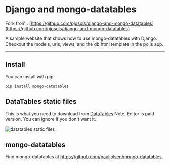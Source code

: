 # Django and mongo-datatables

Fork from : [https://github.com/pjosols/django-and-mongo-datatables](https://github.com/pjosols/django-and-mongo-datatables)

A sample website that shows how to use mongo-datatables with Django. Checkout the models, urls, views, and the db.html template in the polls app.

----

## Install

You can install with pip:

    pip install mongo-datatables

## DataTables static files

This is what you need to download from [DataTables](https://datatables.net/download/)  Note, Editor is paid version. You can ignore if you don't want it.

![datatables static files](datatables_static_files.jpg)


## mongo-datatables

Find mongo-datatables at <https://github.com/pauljolsen/mongo-datatables>.

